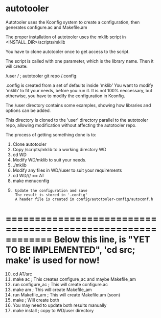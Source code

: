 # autotooler
Autotooler uses the Kconfig system to create a configuration, then generates configure.ac and Makefile.am

The proper installation of autotooler uses the mklib script in <INSTALL_DIR>/scripts/mklib

You have to clone autotooler once to get access to the script.

The script is called with one parameter, which is the library name.
Then it will create:

<library-name>
	/user
	/<library-name>	; autotooler git repo
		/.config

.config is created from a set of defaults inside 'mklib'
You want to modify 'mklib' to fit your needs, before you run it.
It is not 100% neccessary, but otherwise, you have to modify
the configuration in Kconfig.

The <autotooler>/user directory contains some examples,
showing how libraries and options can be added.

This directory is cloned to the 'user' directory parallel to the autotooler repo,
allowing modification without affecting the autotooler repo.

The process of getting something done is to:

1.	Clone autotooler
2.	Copy <autotooler>/scripts/mklib to a working directory WD
3.	cd WD
4.	Modify WD/mklib to suit your needs.
5.	./mklib	<LIBNAME>
6.	Modify any files in WD/<LIBNAME>/user to suit your requirements
7.	cd	WD/<LIBNAME>/<LIBNAME>/		== AT
8.	make menuconfig
9.		Update the configuration and save
		The result is stored in '.config'
		A header file is created in config/autotooler-config/autoconf.h

============================================================
Below this line, is "YET TO BE IMPLEMENTED", 'cd src; make' is used for now!
============================================================
10.	cd	AT/src
11.	make	ac		; This creates configure_ac and maybe Makefile_am
12.	run	configure_ac	; This will create configure.ac
13.	make	am		; This will create Makefile_am
14.	run	Makefile_am	; This will create Makefile.am (soon)
15.	make			; Will create both
16.	You may need to update both results manually
17.	make	install		; copy to WD/user directory
